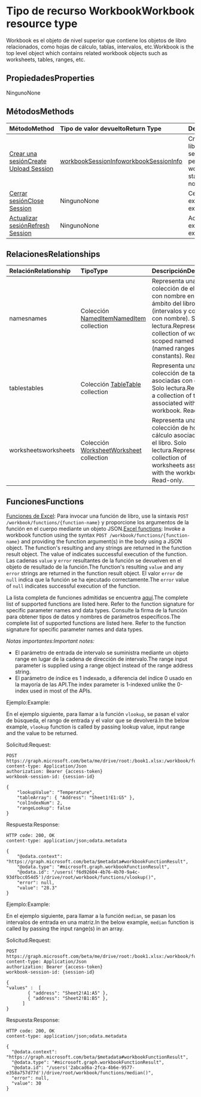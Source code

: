 # <a name="workbook-resource-type"></a><span data-ttu-id="1f14a-101">Tipo de recurso Workbook</span><span class="sxs-lookup"><span data-stu-id="1f14a-101">Workbook resource type</span></span>

<span data-ttu-id="1f14a-102">Workbook es el objeto de nivel superior que contiene los objetos de libro relacionados, como hojas de cálculo, tablas, intervalos, etc.</span><span class="sxs-lookup"><span data-stu-id="1f14a-102">Workbook is the top level object which contains related workbook objects such as worksheets, tables, ranges, etc.</span></span>

## <a name="properties"></a><span data-ttu-id="1f14a-103">Propiedades</span><span class="sxs-lookup"><span data-stu-id="1f14a-103">Properties</span></span>
<span data-ttu-id="1f14a-104">Ninguno</span><span class="sxs-lookup"><span data-stu-id="1f14a-104">None</span></span>

## <a name="methods"></a><span data-ttu-id="1f14a-105">Métodos</span><span class="sxs-lookup"><span data-stu-id="1f14a-105">Methods</span></span>

| <span data-ttu-id="1f14a-106">Método</span><span class="sxs-lookup"><span data-stu-id="1f14a-106">Method</span></span>       | <span data-ttu-id="1f14a-107">Tipo de valor devuelto</span><span class="sxs-lookup"><span data-stu-id="1f14a-107">Return Type</span></span>  |<span data-ttu-id="1f14a-108">Descripción</span><span class="sxs-lookup"><span data-stu-id="1f14a-108">Description</span></span>|
|:---------------|:--------|:----------|
|[<span data-ttu-id="1f14a-109">Crear una sesión</span><span class="sxs-lookup"><span data-stu-id="1f14a-109">Create Upload Session</span></span>](../api/workbook_createsession.md) | [<span data-ttu-id="1f14a-110">workbookSessionInfo</span><span class="sxs-lookup"><span data-stu-id="1f14a-110">workbookSessionInfo</span></span>](workbooksessioninfo.md) |<span data-ttu-id="1f14a-111">Crear una sesión de libro para iniciar una sesión persistente o no persistente.</span><span class="sxs-lookup"><span data-stu-id="1f14a-111">Create a workbook session to start a persistent or non-persistent session.</span></span>|
|[<span data-ttu-id="1f14a-112">Cerrar sesión</span><span class="sxs-lookup"><span data-stu-id="1f14a-112">Close Session</span></span>](../api/workbook_closesession.md) | <span data-ttu-id="1f14a-113">Ninguno</span><span class="sxs-lookup"><span data-stu-id="1f14a-113">None</span></span> |<span data-ttu-id="1f14a-114">Cerrar una sesión existente.</span><span class="sxs-lookup"><span data-stu-id="1f14a-114">Close an existing session.</span></span>|
|[<span data-ttu-id="1f14a-115">Actualizar sesión</span><span class="sxs-lookup"><span data-stu-id="1f14a-115">Refresh Session</span></span>](../api/workbook_refreshsession.md) | <span data-ttu-id="1f14a-116">Ninguno</span><span class="sxs-lookup"><span data-stu-id="1f14a-116">None</span></span> |<span data-ttu-id="1f14a-117">Actualizar una sesión existente.</span><span class="sxs-lookup"><span data-stu-id="1f14a-117">Refresh an existing session.</span></span>|


## <a name="relationships"></a><span data-ttu-id="1f14a-118">Relaciones</span><span class="sxs-lookup"><span data-stu-id="1f14a-118">Relationships</span></span>
| <span data-ttu-id="1f14a-119">Relación</span><span class="sxs-lookup"><span data-stu-id="1f14a-119">Relationship</span></span> | <span data-ttu-id="1f14a-120">Tipo</span><span class="sxs-lookup"><span data-stu-id="1f14a-120">Type</span></span>   |<span data-ttu-id="1f14a-121">Descripción</span><span class="sxs-lookup"><span data-stu-id="1f14a-121">Description</span></span>|
|:---------------|:--------|:----------|
|<span data-ttu-id="1f14a-122">names</span><span class="sxs-lookup"><span data-stu-id="1f14a-122">names</span></span>|<span data-ttu-id="1f14a-123">Colección [NamedItem](nameditem.md)</span><span class="sxs-lookup"><span data-stu-id="1f14a-123">[NamedItem](nameditem.md) collection</span></span>|<span data-ttu-id="1f14a-p101">Representa una colección de elementos con nombre en el ámbito del libro (intervalos y constantes con nombre). Solo lectura.</span><span class="sxs-lookup"><span data-stu-id="1f14a-p101">Represents a collection of workbook scoped named items (named ranges and constants). Read-only.</span></span>|
|<span data-ttu-id="1f14a-126">tables</span><span class="sxs-lookup"><span data-stu-id="1f14a-126">tables</span></span>|<span data-ttu-id="1f14a-127">Colección [Table](table.md)</span><span class="sxs-lookup"><span data-stu-id="1f14a-127">[Table](table.md) collection</span></span>|<span data-ttu-id="1f14a-p102">Representa una colección de tablas asociadas con el libro. Solo lectura.</span><span class="sxs-lookup"><span data-stu-id="1f14a-p102">Represents a collection of tables associated with the workbook. Read-only.</span></span>|
|<span data-ttu-id="1f14a-130">worksheets</span><span class="sxs-lookup"><span data-stu-id="1f14a-130">worksheets</span></span>|<span data-ttu-id="1f14a-131">Colección [Worksheet](worksheet.md)</span><span class="sxs-lookup"><span data-stu-id="1f14a-131">[Worksheet](worksheet.md) collection</span></span>|<span data-ttu-id="1f14a-p103">Representa una colección de hojas de cálculo asociadas con el libro. Solo lectura.</span><span class="sxs-lookup"><span data-stu-id="1f14a-p103">Represents a collection of worksheets associated with the workbook. Read-only.</span></span>|

## <a name="functions"></a><span data-ttu-id="1f14a-134">Funciones</span><span class="sxs-lookup"><span data-stu-id="1f14a-134">Functions</span></span>

<span data-ttu-id="1f14a-135">[Funciones de Excel](#functions): Para invocar una función de libro, use la sintaxis `POST /workbook/functions/{function-name}` y proporcione los argumentos de la función en el cuerpo mediante un objeto JSON.</span><span class="sxs-lookup"><span data-stu-id="1f14a-135">[Excel functions](#functions): Invoke a workbook function using the syntax `POST /workbook/functions/{function-name}` and providing the function argument(s) in the body using a JSON object. The function's resulting  and any  strings are returned in the function result object. The  value of  indicates successful execution of the function.</span></span> <span data-ttu-id="1f14a-136">Las cadenas `value` y `error` resultantes de la función se devuelven en el objeto de resultado de la función.</span><span class="sxs-lookup"><span data-stu-id="1f14a-136">The function's resulting `value` and any `error` strings are returned in the function result object.</span></span> <span data-ttu-id="1f14a-137">El valor `error` de `null` indica que la función se ha ejecutado correctamente.</span><span class="sxs-lookup"><span data-stu-id="1f14a-137">The `error` value of `null` indicates successful execution of the function.</span></span> 

<span data-ttu-id="1f14a-138">La lista completa de funciones admitidas se encuentra [aquí](https://support.office.com/en-us/article/Excel-functions-alphabetical-b3944572-255d-4efb-bb96-c6d90033e188).</span><span class="sxs-lookup"><span data-stu-id="1f14a-138">The complete list of supported functions are listed here. Refer to the function signature for specific parameter names and data types.</span></span> <span data-ttu-id="1f14a-139">Consulte la firma de la función para obtener tipos de datos y nombres de parámetros específicos.</span><span class="sxs-lookup"><span data-stu-id="1f14a-139">The complete list of supported functions are listed here. Refer to the function signature for specific parameter names and data types.</span></span>

<span data-ttu-id="1f14a-140">_Notas importantes:_</span><span class="sxs-lookup"><span data-stu-id="1f14a-140">_Important notes:_</span></span> 
* <span data-ttu-id="1f14a-141">El parámetro de entrada de intervalo se suministra mediante un objeto range en lugar de la cadena de dirección de intervalo.</span><span class="sxs-lookup"><span data-stu-id="1f14a-141">The range input parameter is supplied using a range object instead of the range address string.</span></span>  
* <span data-ttu-id="1f14a-142">El parámetro de índice es 1 indexado, a diferencia del índice 0 usado en la mayoría de las API.</span><span class="sxs-lookup"><span data-stu-id="1f14a-142">The index parameter is 1-indexed unlike the 0-index used in most of the APIs.</span></span> 

<span data-ttu-id="1f14a-143">Ejemplo:</span><span class="sxs-lookup"><span data-stu-id="1f14a-143">Example:</span></span> 

<span data-ttu-id="1f14a-144">En el ejemplo siguiente, para llamar a la función `vlookup`, se pasan el valor de búsqueda, el rango de entrada y el valor que se devolverá.</span><span class="sxs-lookup"><span data-stu-id="1f14a-144">In the below example, `vlookup` function is called by passing lookup value, input range and the value to be returned.</span></span> 

<span data-ttu-id="1f14a-145">Solicitud:</span><span class="sxs-lookup"><span data-stu-id="1f14a-145">Request:</span></span> 

```http 
POST https://graph.microsoft.com/beta/me/drive/root:/book1.xlsx:/workbook/functions/vlookup
content-type: Application/Json 
authorization: Bearer {access-token} 
workbook-session-id: {session-id}

{
    "lookupValue": "Temperature",
    "tableArray": { "Address": "Sheet1!E1:G5" },
    "colIndexNum": 2,
    "rangeLookup": false
}
```

<span data-ttu-id="1f14a-146">Respuesta:</span><span class="sxs-lookup"><span data-stu-id="1f14a-146">Response:</span></span>

```http
HTTP code: 200, OK
content-type: application/json;odata.metadata 

{
    "@odata.context": "https://graph.microsoft.com/beta/$metadata#workbookFunctionResult",
    "@odata.type": "#microsoft.graph.workbookFunctionResult",
    "@odata.id": "/users('f6d92604-4b76-4b70-9a4c-93dfbcc054d5')/drive/root/workbook/functions/vlookup()",
    "error": null,
    "value": "28.3"
}
```

<span data-ttu-id="1f14a-147">Ejemplo:</span><span class="sxs-lookup"><span data-stu-id="1f14a-147">Example:</span></span> 

<span data-ttu-id="1f14a-148">En el ejemplo siguiente, para llamar a la función `median`, se pasan los intervalos de entrada en una matriz.</span><span class="sxs-lookup"><span data-stu-id="1f14a-148">In the below example, `median` function is called by passing the input range(s) in an array.</span></span> 

<span data-ttu-id="1f14a-149">Solicitud:</span><span class="sxs-lookup"><span data-stu-id="1f14a-149">Request:</span></span> 

```http 
POST https://graph.microsoft.com/beta/me/drive/root:/book1.xlsx:/workbook/functions/median
content-type: Application/Json 
authorization: Bearer {access-token} 
workbook-session-id: {session-id}

{
"values" :  [
        { "address": "Sheet2!A1:A5" },
        { "address": "Sheet2!B1:B5" },
      ] 
}
```

<span data-ttu-id="1f14a-150">Respuesta:</span><span class="sxs-lookup"><span data-stu-id="1f14a-150">Response:</span></span>

```http
HTTP code: 200, OK
content-type: application/json;odata.metadata 

{
  "@odata.context": "https://graph.microsoft.com/beta/$metadata#workbookFunctionResult",
  "@odata.type": "#microsoft.graph.workbookFunctionResult",
  "@odata.id": "/users('2abcad6a-2fca-4b6e-9577-e358a757d77d')/drive/root/workbook/functions/median()",
  "error": null,
  "value": 30
}
```

<!-- uuid: 8fcb5dbc-d5aa-4681-8e31-b001d5168d79
2015-10-25 14:57:30 UTC -->
<!-- {
  "type": "#page.annotation",
  "description": "Workbook resource",
  "keywords": "",
  "section": "documentation",
  "tocPath": ""
}-->
